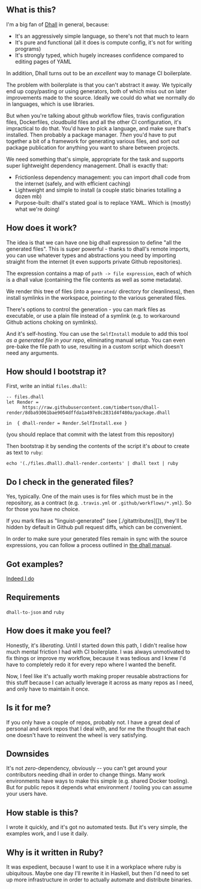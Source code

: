 ## What is this?

I'm a big fan of [Dhall][] in general, because:

 - It's an aggressively simple language, so there's not that much to learn
 - It's pure and functional (all it does is compute config, it's not for writing programs)
 - It's strongly typed, which hugely increases confidence compared to editing pages of YAML

In addition, Dhall turns out to be an _excellent_ way to manage CI boilerplate.

The problem with boilerplate is that you can't abstract it away. We typically end up copy/pasting or using generators, both of which miss out on later improvements made to the source. Ideally we could do what we normally do in languages, which is use libraries.

But when you're talking about github workflow files, travis configuration files, Dockerfiles, cloudbuild files and all the other CI configuration, it's impractical to do that. You'd have to pick a language, and make sure that's installed. Then probably a package manager. _Then_ you'd have to put together a bit of a framework for generating various files, and sort out package publication for anything you want to share between projects.

We need something that's simple, appropriate for the task and supports super lightweight dependency management. Dhall is exactly that:

 - Frictionless dependency management: you can import dhall code from the internet (safely, and with efficient caching)
 - Lightweight and simple to install (a couple static binaries totalling a dozen mb)
 - Purpose-built: dhall's stated goal is to replace YAML. Which is (mostly) what we're doing!

## How does it work?

The idea is that we can have one big dhall expression to define "all the generated files". This is super powerful - thanks to dhall's remote imports, you can use whatever types and abstractions you need by importing straight from the internet (it even supports private Github repositories).

The expression contains a map of `path -> file expression`, each of which is a dhall value (containing the file contents as well as some metadata).

We render this tree of files (into a `generated/` directory for cleanliness), then install symlinks in the workspace, pointing to the various generated files.

There's options to control the generation - you can mark files as executable, or use a plain file instead of a symlink (e.g. to workaround Github actions choking on symlinks).

And it's self-hosting. You can use the `SelfInstall` module to add this tool _as a generated file in your repo_, eliminating manual setup. You can even pre-bake the file path to use, resulting in a custom script which doesn't need any arguments.

## How should I bootstrap it?

First, write an initial `files.dhall`:

```dhall
-- files.dhall
let Render =
      https://raw.githubusercontent.com/timbertson/dhall-render/8dba93061bae9054dffda1a497e8c2831d4f480a/package.dhall

in  { dhall-render = Render.SelfInstall.exe }
```

(you should replace that commit with the latest from this repository)

Then bootstrap it by sending the contents of the script it's _about_ to create as text to `ruby`:

```
echo '(./files.dhall).dhall-render.contents' | dhall text | ruby
```

## Do I check in the generated files?

Yes, typically. One of the main uses is for files which must be in the repository, as a contract (e.g. `.travis.yml` or `.github/workflows/*.yml`). So for those you have no choice.

If you mark files as "linguist-generated" (see [./gitattributes][]), they'll be hidden by default in Github pull request diffs, which can be convenient.

In order to make sure your generated files remain in sync with the source expressions, you can follow a process outlined in [the dhall manual](https://github.com/Gabriel439/dhall-manual/blob/e19a35fbfb509fa6447fa9c53e8bd96f9b83e584/manuscript/05-SynchronizeFiles.md).

## Got examples?

[Indeed I do](./examples/)

## Requirements

`dhall-to-json` and `ruby`

## How does it make you feel?

Honestly, it's _liberating_. Until I started down this path, I didn't realise how much mental friction I had with CI boilerplate. I was always unmotivated to fix things or improve my workflow, because it was tedious and I knew I'd have to completely redo it for every repo where I wanted the benefit.

Now, I feel like it's actually worth making proper reusable abstractions for this stuff because I can actually leverage it across as many repos as I need, and only have to maintain it once.

## Is it for me?

If you only have a couple of repos, probably not. I have a great deal of personal and work repos that I deal with, and for me the thought that each one doesn't have to reinvent the wheel is very satisfying.

## Downsides

It's not _zero_-dependency, obviously -- you can't get around your contributors needing dhall in order to change things. Many work environments have ways to make this simple (e.g. shared Docker tooling). But for public repos it depends what environment / tooling you can assume your users have.

## How stable is this?

I wrote it quickly, and it's got no automated tests. But it's very simple, the examples work, and I use it daily.

## Why is it written in Ruby?

It was expedient, because I want to use it in a workplace where ruby is ubiquitous. Maybe one day I'll rewrite it in Haskell, but then I'd need to set up more infrastructure in order to actually automate and distribute binaries.

[dhall]: https://dhall-lang.org/

